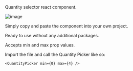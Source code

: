 Quantity selector react component. 

![image](https://user-images.githubusercontent.com/25113266/60247599-e94f1c80-98fb-11e9-9f77-8ecd4c85ae34.png)

Simply copy and paste the component into your own project.

Ready to use without any additional packages.

Accepts min and max prop values.


Import the file and call the Quantity Picker like so:

```JSX
<QuantityPicker min={0} max={4} />
```
